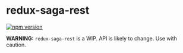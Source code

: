 # redux-saga-rest

[![npm version](https://img.shields.io/npm/v/redux-saga-rest.svg?style=flat-square)](https://www.npmjs.com/package/redux-saga-rest)

**WARNING:** `redux-saga-rest` is a WIP. API is likely to change. Use with caution.

